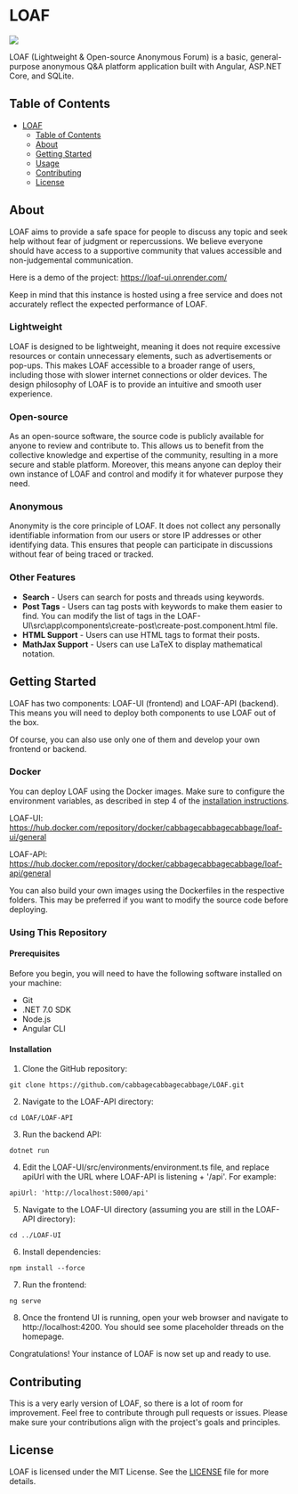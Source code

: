 # LOAF

![](https://openclipart.org/image/2000px/213638)

LOAF (Lightweight & Open-source Anonymous Forum) is a basic, general-purpose anonymous Q&A platform application built with Angular, ASP.NET Core, and SQLite.

## Table of Contents

- [LOAF](#LOAF)
  - [Table of Contents](#table-of-contents)
  - [About](#about)
  - [Getting Started](#getting-started)
  - [Usage](#usage)
  - [Contributing](#contributing)
  - [License](#license)

## About

LOAF aims to provide a safe space for people to discuss any topic and seek help without fear of judgment or repercussions. We believe everyone should have access to a supportive community that values accessible and non-judgemental communication.

Here is a demo of the project: https://loaf-ui.onrender.com/

Keep in mind that this instance is hosted using a free service and does not accurately reflect the expected performance of LOAF.


### Lightweight
LOAF is designed to be lightweight, meaning it does not require excessive resources or contain unnecessary elements, such as advertisements or pop-ups. This makes LOAF accessible to a broader range of users, including those with slower internet connections or older devices. The design philosophy of LOAF is to provide an intuitive and smooth user experience.

### Open-source
As an open-source software, the source code is publicly available for anyone to review and contribute to. This allows us to benefit from the collective knowledge and expertise of the community, resulting in a more secure and stable platform. Moreover, this means anyone can deploy their own instance of LOAF and control and modify it for whatever purpose they need.

### Anonymous
Anonymity is the core principle of LOAF. It does not collect any personally identifiable information from our users or store IP addresses or other identifying data. This ensures that people can participate in discussions without fear of being traced or tracked.

### Other Features

- **Search** - Users can search for posts and threads using keywords.
- **Post Tags** - Users can tag posts with keywords to make them easier to find. You can modify the list of tags in the LOAF-UI\src\app\components\create-post\create-post.component.html file.
- **HTML Support** - Users can use HTML tags to format their posts.
- **MathJax Support** - Users can use LaTeX to display mathematical notation.

## Getting Started

LOAF has two components: LOAF-UI (frontend) and LOAF-API (backend). This means you will need to deploy both components to use LOAF out of the box. 

Of course, you can also use only one of them and develop your own frontend or backend.

### Docker

You can deploy LOAF using the Docker images. Make sure to configure the environment variables, as described in step 4 of the [installation instructions](#installation).


LOAF-UI: https://hub.docker.com/repository/docker/cabbagecabbagecabbage/loaf-ui/general

LOAF-API: https://hub.docker.com/repository/docker/cabbagecabbagecabbage/loaf-api/general

You can also build your own images using the Dockerfiles in the respective folders. This may be preferred if you want to modify the source code before deploying.

### Using This Repository

#### Prerequisites

Before you begin, you will need to have the following software installed on your machine:

- Git
- .NET 7.0 SDK
- Node.js
- Angular CLI

#### Installation

1. Clone the GitHub repository:

```
git clone https://github.com/cabbagecabbagecabbage/LOAF.git
```

2. Navigate to the LOAF-API directory:

```
cd LOAF/LOAF-API
```

3. Run the backend API:

```
dotnet run
```

4. Edit the LOAF-UI/src/environments/environment.ts file, and replace apiUrl with the URL where LOAF-API is listening + '/api'. For example:

```
apiUrl: 'http://localhost:5000/api'
```

5. Navigate to the LOAF-UI directory (assuming you are still in the LOAF-API directory):

```
cd ../LOAF-UI
```

6. Install dependencies:

```
npm install --force
```

7. Run the frontend:

```
ng serve
```

8. Once the frontend UI is running, open your web browser and navigate to http://localhost:4200. You should see some placeholder threads on the homepage.

Congratulations! Your instance of LOAF is now set up and ready to use.

## Contributing

This is a very early version of LOAF, so there is a lot of room for improvement. Feel free to contribute through pull requests or issues. Please make sure your contributions align with the project's goals and principles.

## License

LOAF is licensed under the MIT License. See the [LICENSE](https://github.com/cabbagecabbagecabbage/LOAF/blob/master/LICENSE) file for more details.